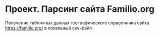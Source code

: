 # Проект. Парсинг сайта Familio.org
Получение табличных данных географического справочника сайта https://familio.org/ в локальный csv-файл
